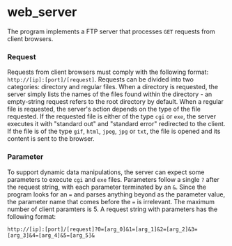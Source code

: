 # web_server 

The program implements a FTP server that processes `GET` requests from client browsers. 

### Request 
Requests from client browsers must comply with the following format: `http://[ip]:[port]/[request]`. 
Requests can be divided into two categories: directory and regular files. When a directory is requested, the server 
simply lists the names of the files found within the directory - an empty-string request refers to the root directory 
by default. When a regular file is requested, the server's action depends on the type of the file requested. If the 
requested file is either of the type `cgi` or `exe`, the server executes it with "standard out" and "standard error" 
redirected to the client. If the file is of the type `gif`, `html`, `jpeg`, `jpg` or `txt`, the file is opened and 
its content is sent to the browser. 

### Parameter 
To support dynamic data manipulations, the server can expect some parameters to execute `cgi` and `exe` files. 
Parameters follow a single `?` after the request string, with each parameter terminated by an `&`. Since the program 
looks for an `=` and parses anything beyond as the parameter value, the parameter name that comes before the `=` is 
irrelevant. The maximum number of client paramters is 5. A request string with parameters has the following format: 
	
    http://[ip]:[port]/[request]?0=[arg_0]&1=[arg_1]&2=[arg_2]&3=[arg_3]&4=[arg_4]&5=[arg_5]&
